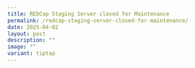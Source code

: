 ```yaml
---
title: REDCap Staging Server closed for Maintenance
permalink: /redcap-staging-server-closed-for-maintenance/
date: 2025-04-02
layout: post
description: ""
image: ""
variant: tiptap
---
```

